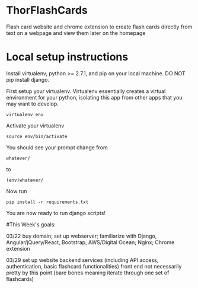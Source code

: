 # ThorFlashCards
Flash card website and chrome extension to create flash cards directly from text on a webpage and view them later on the homepage

# Local setup instructions
Install virtualenv, python >= 2.7.1, and pip on your local machine. DO NOT pip install django. 

First setup your virtualenv. Virtualenv essentially creates a virtual environment for your python, isolating
this app from other apps that you may want to develop.
```
virtualenv env
```

Activate your virtualenv

```
source env/bin/activate
```

You should see your prompt change from

```
whatever/
```
to

```
(env)whatever/
``` 

Now run 

```
pip install -r requirements.txt
```

You are now ready to run django scripts!


#This Week's goals:

03/22 
buy domain; set up webserver; familiarize with Django, Angular/jQuery/React, Bootstrap, AWS/Digital Ocean; Nginx; Chrome extension

03/29
set up website backend services (including API access, authentication, basic flashcard functionalities)
front end not necessarily pretty by this point (bare bones meaning iterate through one set of flashcards)
